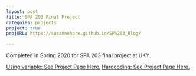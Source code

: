 ```yaml
---
layout: post
title: SPA 203 Final Project
categoies: projects
project: true
projURL: https://suzannehare.github.io/SPA203_Blog/

---
```


Completed in Spring 2020 for SPA 203 final project at UKY.

<a class="post-link" href="{{ post.projURL }}">Using variable: See Project Page Here.</a>
<a class="post-link" href="https://suzannehare.github.io/SPA203_Blog/"> Hardcoding: See Project Page Here. </a>
